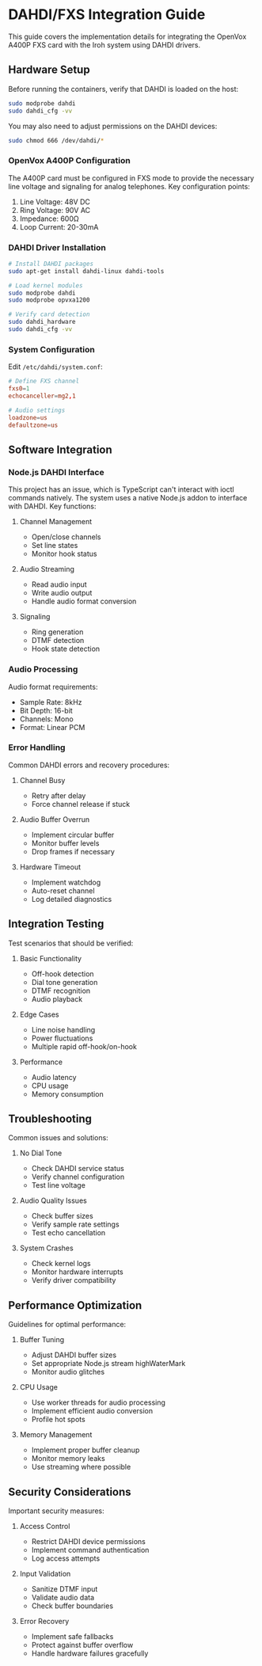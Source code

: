 # DAHDI/FXS Integration Guide

This guide covers the implementation details for integrating the OpenVox A400P FXS card with the Iroh system using DAHDI drivers.

## Hardware Setup

Before running the containers, verify that DAHDI is loaded on the host:
```bash
sudo modprobe dahdi
sudo dahdi_cfg -vv
```

You may also need to adjust permissions on the DAHDI devices:
```bash
sudo chmod 666 /dev/dahdi/*
```

### OpenVox A400P Configuration

The A400P card must be configured in FXS mode to provide the necessary line voltage and signaling for analog telephones. Key configuration points:

1. Line Voltage: 48V DC
2. Ring Voltage: 90V AC
3. Impedance: 600Ω
4. Loop Current: 20-30mA

### DAHDI Driver Installation

```bash
# Install DAHDI packages
sudo apt-get install dahdi-linux dahdi-tools

# Load kernel modules
sudo modprobe dahdi
sudo modprobe opvxa1200

# Verify card detection
sudo dahdi_hardware
sudo dahdi_cfg -vv
```

### System Configuration

Edit `/etc/dahdi/system.conf`:

```conf
# Define FXS channel
fxs0=1
echocanceller=mg2,1

# Audio settings
loadzone=us
defaultzone=us
```

## Software Integration

### Node.js DAHDI Interface

This project has an issue, which is TypeScript can't interact with ioctl commands natively.
The system uses a native Node.js addon to interface with DAHDI. Key functions:

1. Channel Management
   - Open/close channels
   - Set line states
   - Monitor hook status

2. Audio Streaming
   - Read audio input
   - Write audio output
   - Handle audio format conversion

3. Signaling
   - Ring generation
   - DTMF detection
   - Hook state detection

### Audio Processing

Audio format requirements:

- Sample Rate: 8kHz
- Bit Depth: 16-bit
- Channels: Mono
- Format: Linear PCM

### Error Handling

Common DAHDI errors and recovery procedures:

1. Channel Busy
   - Retry after delay
   - Force channel release if stuck

2. Audio Buffer Overrun
   - Implement circular buffer
   - Monitor buffer levels
   - Drop frames if necessary

3. Hardware Timeout
   - Implement watchdog
   - Auto-reset channel
   - Log detailed diagnostics

## Integration Testing

Test scenarios that should be verified:

1. Basic Functionality
   - Off-hook detection
   - Dial tone generation
   - DTMF recognition
   - Audio playback

2. Edge Cases
   - Line noise handling
   - Power fluctuations
   - Multiple rapid off-hook/on-hook

3. Performance
   - Audio latency
   - CPU usage
   - Memory consumption

## Troubleshooting

Common issues and solutions:

1. No Dial Tone
   - Check DAHDI service status
   - Verify channel configuration
   - Test line voltage

2. Audio Quality Issues
   - Check buffer sizes
   - Verify sample rate settings
   - Test echo cancellation

3. System Crashes
   - Check kernel logs
   - Monitor hardware interrupts
   - Verify driver compatibility

## Performance Optimization

Guidelines for optimal performance:

1. Buffer Tuning
   - Adjust DAHDI buffer sizes
   - Set appropriate Node.js stream highWaterMark
   - Monitor audio glitches

2. CPU Usage
   - Use worker threads for audio processing
   - Implement efficient audio conversion
   - Profile hot spots

3. Memory Management
   - Implement proper buffer cleanup
   - Monitor memory leaks
   - Use streaming where possible

## Security Considerations

Important security measures:

1. Access Control
   - Restrict DAHDI device permissions
   - Implement command authentication
   - Log access attempts

2. Input Validation
   - Sanitize DTMF input
   - Validate audio data
   - Check buffer boundaries

3. Error Recovery
   - Implement safe fallbacks
   - Protect against buffer overflow
   - Handle hardware failures gracefully
